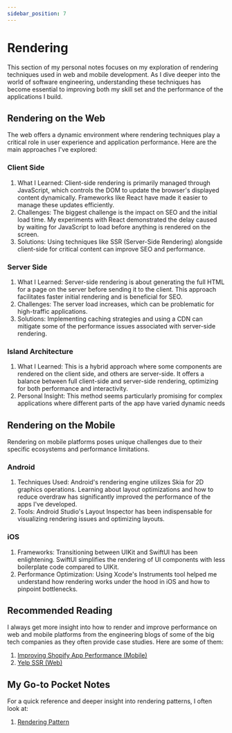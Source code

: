 ```yaml
---
sidebar_position: 7
---
```


# Rendering

This section of my personal notes focuses on my exploration of rendering techniques used in web and mobile development. As I dive deeper into the world of software engineering, understanding these techniques has become essential to improving both my skill set and the performance of the applications I build.

## Rendering on the Web

The web offers a dynamic environment where rendering techniques play a critical role in user experience and application performance. Here are the main approaches I've explored:

### Client Side

1. What I Learned: Client-side rendering is primarily managed through JavaScript, which controls the DOM to update the browser's displayed content dynamically. Frameworks like React have made it easier to manage these updates efficiently.
2. Challenges: The biggest challenge is the impact on SEO and the initial load time. My experiments with React demonstrated the delay caused by waiting for JavaScript to load before anything is rendered on the screen.
3. Solutions: Using techniques like SSR (Server-Side Rendering) alongside client-side for critical content can improve SEO and performance.

### Server Side

1. What I Learned: Server-side rendering is about generating the full HTML for a page on the server before sending it to the client. This approach facilitates faster initial rendering and is beneficial for SEO.
2. Challenges: The server load increases, which can be problematic for high-traffic applications.
3. Solutions: Implementing caching strategies and using a CDN can mitigate some of the performance issues associated with server-side rendering.

### Island Architecture

1. What I Learned: This is a hybrid approach where some components are rendered on the client side, and others are server-side. It offers a balance between full client-side and server-side rendering, optimizing for both performance and interactivity.
2. Personal Insight: This method seems particularly promising for complex applications where different parts of the app have varied dynamic needs

## Rendering on the Mobile

Rendering on mobile platforms poses unique challenges due to their specific ecosystems and performance limitations.

### Android

1. Techniques Used: Android's rendering engine utilizes Skia for 2D graphics operations. Learning about layout optimizations and how to reduce overdraw has significantly improved the performance of the apps I've developed.
2. Tools: Android Studio's Layout Inspector has been indispensable for visualizing rendering issues and optimizing layouts.

### iOS

1. Frameworks: Transitioning between UIKit and SwiftUI has been enlightening. SwiftUI simplifies the rendering of UI components with less boilerplate code compared to UIKit.
2. Performance Optimization: Using Xcode's Instruments tool helped me understand how rendering works under the hood in iOS and how to pinpoint bottlenecks.

## Recommended Reading

I always get more insight into how to render and improve performance on web and mobile platforms from the engineering blogs of some of the big tech companies as they often provide case studies. Here are some of them:

1. [Improving Shopify App Performance (Mobile)](https://shopify.engineering/improving-shopify-app-s-performance)
2. [Yelp SSR (Web)](https://engineeringblog.yelp.com/2022/02/server-side-rendering-at-scale.html)

## My Go-to Pocket Notes

For a quick reference and deeper insight into rendering patterns, I often look at:

1. [Rendering Pattern](https://www.patterns.dev/react)
